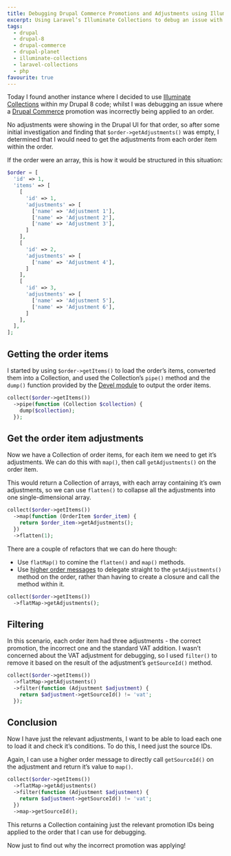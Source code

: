```yaml
---
title: Debugging Drupal Commerce Promotions and Adjustments using Illuminate Collections (Drupal 8)
excerpt: Using Laravel’s Illuminate Collections to debug an issue with a Drupal Commerce promotion.
tags:
  - drupal
  - drupal-8
  - drupal-commerce
  - drupal-planet
  - illuminate-collections
  - laravel-collections
  - php
favourite: true
---
```

Today I found another instance where I decided to use [Illuminate Collections][0] within my Drupal 8 code; whilst I was debugging an issue where a [Drupal Commerce][1] promotion was incorrectly being applied to an order.

No adjustments were showing in the Drupal UI for that order, so after some initial investigation and finding that `$order->getAdjustments()` was empty, I determined that I would need to get the adjustments from each order item within the order.

If the order were an array, this is how it would be structured in this situation:

```php
$order = [
  'id' => 1,
  'items' => [
    [
      'id' => 1,
      'adjustments' => [
        ['name' => 'Adjustment 1'], 
        ['name' => 'Adjustment 2'], 
        ['name' => 'Adjustment 3'],
      ]
    ],
    [
      'id' => 2,
      'adjustments' => [
        ['name' => 'Adjustment 4'],
      ]
    ],
    [
      'id' => 3,
      'adjustments' => [
        ['name' => 'Adjustment 5'], 
        ['name' => 'Adjustment 6'],
      ]
    ],
  ],
];
```

## Getting the order items

I started by using `$order->getItems()` to load the order’s items, converted them into a Collection, and used the Collection’s `pipe()` method and the `dump()` function provided by the [Devel module][2] to output the order items.

```php
collect($order->getItems())
  ->pipe(function (Collection $collection) {
    dump($collection);
  });
```

## Get the order item adjustments

Now we have a Collection of order items, for each item we need to get it’s adjustments. We can do this with `map()`, then call `getAdjustments()` on the order item.

This would return a Collection of arrays, with each array containing it’s own adjustments, so we can use `flatten()` to collapse all the adjustments into one single-dimensional array.

```php
collect($order->getItems())
  ->map(function (OrderItem $order_item) {
    return $order_item->getAdjustments();
  })
  ->flatten(1);
```

There are a couple of refactors that we can do here though:

- Use `flatMap()` to comine the `flatten()` and `map()` methods.
- Use [higher order messages][3] to delegate straight to the `getAdjustments()` method on the order, rather than having to create a closure and call the method within it.

```php
collect($order->getItems())
  ->flatMap->getAdjustments();
```

## Filtering

In this scenario, each order item had three adjustments - the correct promotion, the incorrect one and the standard VAT addition.
I wasn’t concerned about the VAT adjustment for debugging, so I used `filter()` to remove it based on the result of the adjustment’s `getSourceId()` method.

```php
collect($order->getItems())
  ->flatMap->getAdjustments()
  ->filter(function (Adjustment $adjustment) {
    return $adjustment->getSourceId() != 'vat';
  });
```

## Conclusion

Now I have just the relevant adjustments, I want to be able to load each one to load it and check it’s conditions. To do this, I need just the source IDs.

Again, I can use a higher order message to directly call `getSourceId()` on the adjustment and return it’s value to `map()`.

```php
collect($order->getItems())
  ->flatMap->getAdjustments()
  ->filter(function (Adjustment $adjustment) {
    return $adjustment->getSourceId() != 'vat';
  })
  ->map->getSourceId();
```

This returns a Collection containing just the relevant promotion IDs being applied to the order that I can use for debugging.

Now just to find out why the incorrect promotion was applying!

[0]: https://laravel.com/docs/collections
[1]: https://drupalcommerce.org
[2]: https://www.drupal.org/project/devel
[3]: https://laravel-news.com/higher-order-messaging
